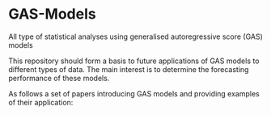 # GAS-Models
All type of statistical analyses using generalised autoregressive score (GAS) models

This repository should form a basis to future applications of GAS models to different types of data. 
The main interest is to determine the forecasting performance of these models.

As follows a set of papers introducing GAS models and providing examples of their application:
